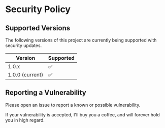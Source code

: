 # Security Policy

## Supported Versions

The following versions of this project are currently being supported with security updates.

| Version           | Supported          |
| ----------------- | ------------------ |
| 1.0.x             | :white_check_mark: |
| 1.0.0 (current)   | :white_check_mark: |

## Reporting a Vulnerability

Please open an issue to report a known or possible vulnerability.

If your vulnerability is accepted, I'll buy you a coffee, and will forever hold you in high regard.
